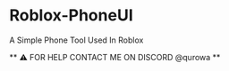 # Roblox-PhoneUI
A Simple Phone Tool Used In Roblox 


** ⚠️ FOR HELP CONTACT ME ON DISCORD @qurowa **
